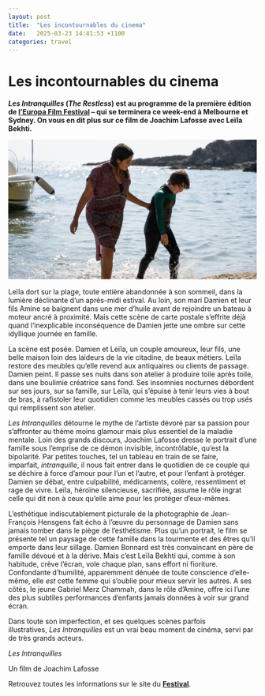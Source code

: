 ```yaml
---
layout: post
title:  "Les incontournables du cinema"
date:   2025-03-23 14:41:53 +1100
categories: travel
---
```


# Les incontournables du cinema

***Les Intranquilles* (*The Restless*) est au programme de la première édition de [l’Europa Film Festival](https://www.rendezvousaustralie.com.au/event/melbourne-sydney-europa-film-festival/) – qui se terminera ce week-end à Melbourne et Sydney. On vous en dit plus sur ce film de Joachim Lafosse avec Leïla Bekhti.**

![image.png](les_incontournables_du_cinema/image.png)

Leïla dort sur la plage, toute entière abandonnée à son sommeil, dans la lumière déclinante d’un après-midi estival. Au loin, son mari Damien et leur fils Amine se baignent dans une mer d’huile avant de rejoindre un bateau à moteur ancré à proximité. Mais cette scène de carte postale s’effrite déjà quand l’inexplicable inconséquence de Damien jette une ombre sur cette idyllique journée en famille.

La scène est posée. Damien et Leïla, un couple amoureux, leur fils, une belle maison loin des laideurs de la vie citadine, de beaux métiers. Leïla restore des meubles qu’elle revend aux antiquaires ou clients de passage. Damien peint. Il passe ses nuits dans son atelier à produire toile après toile, dans une boulimie créatrice sans fond. Ses insomnies nocturnes débordent sur ses jours, sur sa famille, sur Leïla, qui s’épuise à tenir leurs vies à bout de bras, à rafistoler leur quotidien comme les meubles cassés ou trop usés qui remplissent son atelier.

*Les Intranquilles* détourne le mythe de l’artiste dévoré par sa passion pour s’affronter au thème moins glamour mais plus essentiel de la maladie mentale. Loin des grands discours, Joachim Lafosse dresse le portrait d’une famille sous l’emprise de ce démon invisible, incontrôlable, qu’est la bipolarité. Par petites touches, tel un tableau en train de se faire, imparfait, *intranquille*, il nous fait entrer dans le quotidien de ce couple qui se déchire à force d’amour pour l’un et l’autre, et pour l’enfant à protéger. Damien se débat, entre culpabilité, médicaments, colère, ressentiment et rage de vivre. Leïla, héroïne silencieuse, sacrifiée, assume le rôle ingrat celle qui dit non à ceux qu’elle aime pour les protéger d’eux-mêmes.

L’esthétique indiscutablement picturale de la photographie de Jean-François Hensgens fait écho à l’œuvre du personnage de Damien sans jamais tomber dans le piège de l’esthétisme. Plus qu’un portrait, le film se présente tel un paysage de cette famille dans la tourmente et des êtres qu’il emporte dans leur sillage. Damien Bonnard est très convaincant en père de famille dévoué et à la dérive. Mais c’est Leïla Bekhti qui, comme à son habitude, crève l’écran, vole chaque plan, sans effort ni fioriture. Confondante d’humilité, apparemment dénuée de toute conscience d’elle-même, elle *est* cette femme qui s’oublie pour mieux servir les autres. A ses côtés, le jeune Gabriel Merz Chammah, dans le rôle d’Amine, offre ici l’une des plus subtiles performances d’enfants jamais données à voir sur grand écran.

Dans toute son imperfection, et ses quelques scènes parfois illustratives, *Les Intranquilles* est un vrai beau moment de cinéma, servi par de très grands acteurs.

*Les Intranquilles*

Un film de Joachim Lafosse

Retrouvez toutes les informations sur le site du [**Festival**](https://www.europafilmfestival.com.au/).

